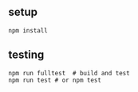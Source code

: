 ## setup

```
npm install
```

## testing

```
npm run fulltest  # build and test
npm run test # or npm test
```
